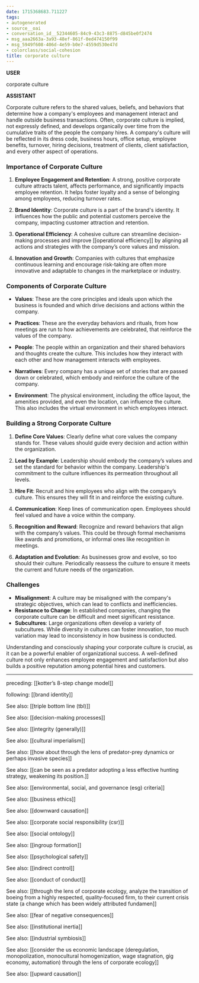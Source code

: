 ```yaml
---
date: 1715368683.711227
tags:
- autogenerated
- source__oai
- conversation_id__52344605-84c9-43c3-8875-d845be0f2474
- msg_aaa2663a-3a93-48ef-861f-0ed474150f99
- msg_5949f608-406d-4e59-b0e7-4559d530e47d
- colorclass/social-cohesion
title: corporate culture
---
```


**USER**

corporate culture


**ASSISTANT**

Corporate culture refers to the shared values, beliefs, and behaviors that determine how a company's employees and management interact and handle outside business transactions. Often, corporate culture is implied, not expressly defined, and develops organically over time from the cumulative traits of the people the company hires. A company's culture will be reflected in its dress code, business hours, office setup, employee benefits, turnover, hiring decisions, treatment of clients, client satisfaction, and every other aspect of operations.

### Importance of Corporate Culture

1. **Employee Engagement and Retention**: A strong, positive corporate culture attracts talent, affects performance, and significantly impacts employee retention. It helps foster loyalty and a sense of belonging among employees, reducing turnover rates.

2. **Brand Identity**: Corporate culture is a part of the brand's identity. It influences how the public and potential customers perceive the company, impacting customer attraction and retention.

3. **Operational Efficiency**: A cohesive culture can streamline decision-making processes and improve [[operational efficiency]] by aligning all actions and strategies with the company’s core values and mission.

4. **Innovation and Growth**: Companies with cultures that emphasize continuous learning and encourage risk-taking are often more innovative and adaptable to changes in the marketplace or industry.

### Components of Corporate Culture

- **Values**: These are the core principles and ideals upon which the business is founded and which drive decisions and actions within the company.
  
- **Practices**: These are the everyday behaviors and rituals, from how meetings are run to how achievements are celebrated, that reinforce the values of the company.

- **People**: The people within an organization and their shared behaviors and thoughts create the culture. This includes how they interact with each other and how management interacts with employees.

- **Narratives**: Every company has a unique set of stories that are passed down or celebrated, which embody and reinforce the culture of the company.

- **Environment**: The physical environment, including the office layout, the amenities provided, and even the location, can influence the culture. This also includes the virtual environment in which employees interact.

### Building a Strong Corporate Culture

1. **Define Core Values**: Clearly define what core values the company stands for. These values should guide every decision and action within the organization.

2. **Lead by Example**: Leadership should embody the company’s values and set the standard for behavior within the company. Leadership's commitment to the culture influences its permeation throughout all levels.

3. **Hire Fit**: Recruit and hire employees who align with the company’s culture. This ensures they will fit in and reinforce the existing culture.

4. **Communication**: Keep lines of communication open. Employees should feel valued and have a voice within the company.

5. **Recognition and Reward**: Recognize and reward behaviors that align with the company’s values. This could be through formal mechanisms like awards and promotions, or informal ones like recognition in meetings.

6. **Adaptation and Evolution**: As businesses grow and evolve, so too should their culture. Periodically reassess the culture to ensure it meets the current and future needs of the organization.

### Challenges

- **Misalignment**: A culture may be misaligned with the company's strategic objectives, which can lead to conflicts and inefficiencies.
- **Resistance to Change**: In established companies, changing the corporate culture can be difficult and meet significant resistance.
- **Subcultures**: Large organizations often develop a variety of subcultures. While diversity in cultures can foster innovation, too much variation may lead to inconsistency in how business is conducted.

Understanding and consciously shaping your corporate culture is crucial, as it can be a powerful enabler of organizational success. A well-defined culture not only enhances employee engagement and satisfaction but also builds a positive reputation among potential hires and customers.


---

preceding: [[kotter’s 8-step change model]]  


following: [[brand identity]]

See also: [[triple bottom line (tbl)]]


See also: [[decision-making processes]]


See also: [[integrity (generally)]]


See also: [[cultural imperialism]]


See also: [[how about through the lens of predator-prey dynamics or perhaps invasive species]]


See also: [[can be seen as a predator adopting a less effective hunting strategy, weakening its position.]]


See also: [[environmental, social, and governance (esg) criteria]]


See also: [[business ethics]]


See also: [[downward causation]]


See also: [[corporate social responsibility (csr)]]


See also: [[social ontology]]


See also: [[ingroup formation]]


See also: [[psychological safety]]


See also: [[indirect control]]


See also: [[conduct of conduct]]


See also: [[through the lens of corporate ecology, analyze the transition of boeing from a highly respected, quality-focused firm, to their current crisis state (a change which has been widely attributed fundamen]]


See also: [[fear of negative consequences]]


See also: [[institutional inertia]]


See also: [[industrial symbiosis]]


See also: [[consider the us economic landscape (deregulation, monopolization, monocultural homogenization, wage stagnation, gig economy, automation) through the lens of corporate ecology]]


See also: [[upward causation]]